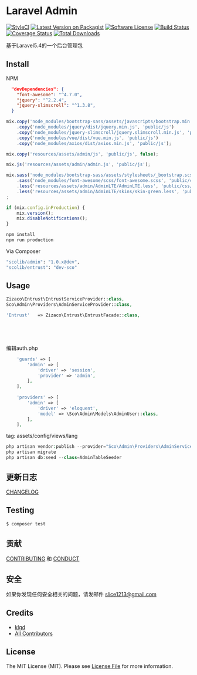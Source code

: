# Laravel Admin

[![StyleCI][ico-styleci]][link-styleci]
[![Latest Version on Packagist][ico-version]][link-packagist]
[![Software License][ico-license]](LICENSE.md)
[![Build Status][ico-travis]][link-travis]
[![Coverage Status][ico-scrutinizer]][link-scrutinizer]
[![Total Downloads][ico-downloads]][link-downloads]

基于Laravel5.4的一个后台管理包


## Install
NPM
```json
  "devDependencies": {
    "font-awesome": "^4.7.0",
    "jquery": "^2.2.4",
    "jquery-slimscroll": "^1.3.8",
  }
```

```javascript
mix.copy('node_modules/bootstrap-sass/assets/javascripts/bootstrap.min.js', 'public/js')
    .copy('node_modules/jquery/dist/jquery.min.js', 'public/js')
    .copy('node_modules/jquery-slimscroll/jquery.slimscroll.min.js', 'public/js')
    .copy('node_modules/vue/dist/vue.min.js', 'public/js')
    .copy('node_modules/axios/dist/axios.min.js', 'public/js');

mix.copy('resources/assets/admin/js', 'public/js', false);

mix.js('resources/assets/admin/admin.js', 'public/js');

mix.sass('node_modules/bootstrap-sass/assets/stylesheets/_bootstrap.scss', 'public/css/bootstrap.css')
    .sass('node_modules/font-awesome/scss/font-awesome.scss', 'public/css')
    .less('resources/assets/admin/AdminLTE/AdminLTE.less', 'public/css/admin.css')
    .less('resources/assets/admin/AdminLTE/skins/skin-green.less', 'public/css/skin-green.css')
;

if (mix.config.inProduction) {
    mix.version();
    mix.disableNotifications();
}
```

```sh
npm install 
npm run production
```


Via Composer

``` bash
"scolib/admin": "1.0.x@dev",
"scolib/entrust": "dev-sco"
```

## Usage

``` php
Zizaco\Entrust\EntrustServiceProvider::class,
Sco\Admin\Providers\AdminServiceProvider::class,

'Entrust'   => Zizaco\Entrust\EntrustFacade::class,



    
```

编辑auth.php
```php
    'guards' => [
        'admin' => [
            'driver' => 'session',
            'provider' => 'admin',
        ],
    ],
    
    'providers' => [
        'admin' => [
            'driver' => 'eloquent',
            'model' => \Sco\Admin\Models\AdminUser::class,
        ],
    ],
```

tag: assets/config/views/lang
```php
php artisan vendor:publish --provider="Sco\Admin\Providers\AdminServiceProvider" --tag="config" --force
php artisan migrate
php artisan db:seed --class=AdminTableSeeder
```

## 更新日志

 [CHANGELOG](CHANGELOG.md) 

## Testing

``` bash
$ composer test
```

## 贡献

 [CONTRIBUTING](CONTRIBUTING.md) 和 [CONDUCT](CONDUCT.md) 

## 安全

如果你发现任何安全相关的问题，请发邮件 slice1213@gmail.com

## Credits

- [klgd][link-author]
- [All Contributors][link-contributors]

## License

The MIT License (MIT). Please see [License File](LICENSE.md) for more information.

[ico-version]: https://img.shields.io/packagist/v/ScoLib/admin.svg?style=flat-square
[ico-license]: https://img.shields.io/badge/license-MIT-brightgreen.svg?style=flat-square
[ico-travis]: https://img.shields.io/travis/ScoLib/admin/master.svg?style=flat-square
[ico-scrutinizer]: https://img.shields.io/scrutinizer/coverage/g/ScoLib/admin.svg?style=flat-square
[ico-downloads]: https://img.shields.io/packagist/dt/ScoLib/admin.svg?style=flat-square
[ico-styleci]: https://styleci.io/repos/82435198/shield?branch=master

[link-packagist]: https://packagist.org/packages/ScoLib/admin
[link-travis]: https://travis-ci.org/ScoLib/admin
[link-scrutinizer]: https://scrutinizer-ci.com/g/ScoLib/admin/code-structure
[link-downloads]: https://packagist.org/packages/ScoLib/admin
[link-styleci]: https://styleci.io/repos/82435198
[link-author]: https://github.com/klgd
[link-contributors]: ../../contributors
